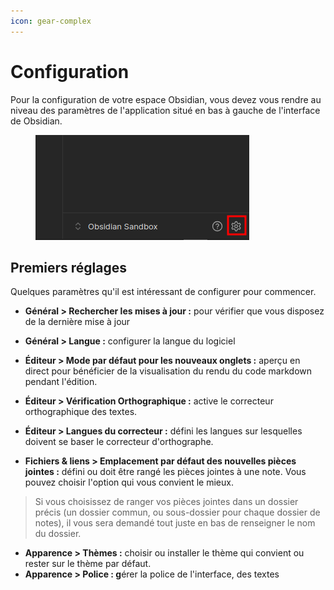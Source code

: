 ```yaml
---
icon: gear-complex
---
```


# Configuration

Pour la configuration de votre espace Obsidian, vous devez vous rendre au niveau des paramètres de l'application situé en bas à gauche de l'interface de Obsidian.

<figure><img src="../.gitbook/assets/image.png" alt=""><figcaption></figcaption></figure>

## Premiers réglages

Quelques paramètres qu'il est intéressant de configurer pour commencer.

* **Général > Rechercher les mises à jour :** pour vérifier que vous disposez de la dernière mise à jour
* **Général > Langue :** configurer la langue du logiciel



* **Éditeur > Mode par défaut pour les nouveaux onglets :** aperçu en direct pour bénéficier de la visualisation du rendu du code markdown pendant l'édition.
* **Éditeur > Vérification Orthographique :**  active le correcteur orthographique des textes.
* **Éditeur > Langues du correcteur :** défini les langues sur lesquelles doivent se baser le correcteur d'orthographe.



* **Fichiers & liens > Emplacement par défaut des nouvelles pièces jointes :** défini ou doit être rangé les pièces jointes à une note. Vous pouvez choisir l'option qui vous convient le mieux.&#x20;

> Si vous choisissez de ranger vos pièces jointes dans un dossier précis (un dossier commun, ou sous-dossier pour chaque dossier de notes), il vous sera demandé tout juste en bas de renseigner le nom du dossier.



* **Apparence > Thèmes :** choisir ou installer le thème qui convient ou rester sur le thème par défaut.
* **Apparence > Police : g**érer la police de l'interface, des textes



